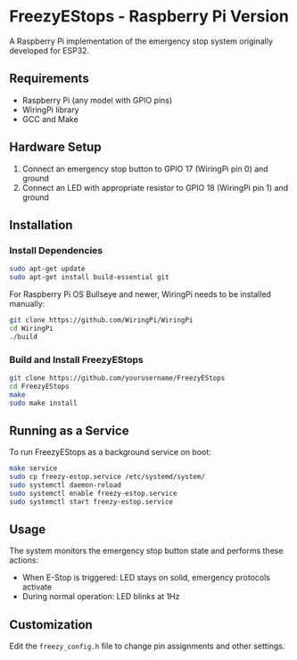 # FreezyEStops - Raspberry Pi Version

A Raspberry Pi implementation of the emergency stop system originally developed for ESP32.

## Requirements

- Raspberry Pi (any model with GPIO pins)
- WiringPi library
- GCC and Make

## Hardware Setup

1. Connect an emergency stop button to GPIO 17 (WiringPi pin 0) and ground
2. Connect an LED with appropriate resistor to GPIO 18 (WiringPi pin 1) and ground

## Installation

### Install Dependencies

```bash
sudo apt-get update
sudo apt-get install build-essential git
```

For Raspberry Pi OS Bullseye and newer, WiringPi needs to be installed manually:

```bash
git clone https://github.com/WiringPi/WiringPi
cd WiringPi
./build
```

### Build and Install FreezyEStops

```bash
git clone https://github.com/yourusername/FreezyEStops
cd FreezyEStops
make
sudo make install
```

## Running as a Service

To run FreezyEStops as a background service on boot:

```bash
make service
sudo cp freezy-estop.service /etc/systemd/system/
sudo systemctl daemon-reload
sudo systemctl enable freezy-estop.service
sudo systemctl start freezy-estop.service
```

## Usage

The system monitors the emergency stop button state and performs these actions:
- When E-Stop is triggered: LED stays on solid, emergency protocols activate
- During normal operation: LED blinks at 1Hz

## Customization

Edit the `freezy_config.h` file to change pin assignments and other settings.
